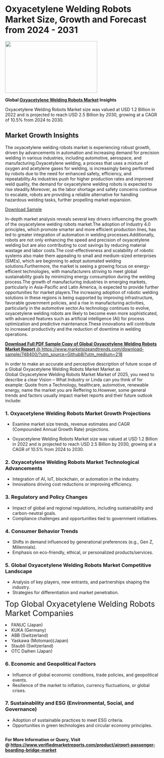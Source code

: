 <H1>Oxyacetylene Welding Robots Market Size, Growth and Forecast from 2024 - 2031</H1><img class="aligncenter size-medium wp-image-584254" src="https://thirdeyenews.in/wp-content/uploads/2024/09/Global-Market-Research-300x168.jpeg" alt="" width="300" height="168" /><p><strong>Global&nbsp;<a href="https://www.marketsizeandtrends.com/download-sample/748400/?utm_source=Github8j?utm_medium=218">Oxyacetylene Welding Robots Market</a> Insights</strong></p><p>Oxyacetylene Welding Robots Market size was valued at USD 1.2 Billion in 2022 and is projected to reach USD 2.5 Billion by 2030, growing at a CAGR of 10.5% from 2024 to 2030.</p><p><h2>Market Growth Insights</h2> <p>The oxyacetylene welding robots market is experiencing robust growth, driven by advancements in automation and increasing demand for precision welding in various industries, including automotive, aerospace, and manufacturing.Oxyacetylene welding, a process that uses a mixture of oxygen and acetylene gases for welding, is increasingly being performed by robots due to the need for enhanced safety, efficiency, and repeatability.As industries push for higher production rates and improved weld quality, the demand for oxyacetylene welding robots is expected to rise steadily.Moreover, as the labor shortage and safety concerns continue to escalate, robots are providing a reliable alternative for handling hazardous welding tasks, further propelling market expansion.</p> <p><a href="#">Download Sample</a></p> <p>In-depth market analysis reveals several key drivers influencing the growth of the oxyacetylene welding robots market.The adoption of Industry 4.0 principles, which promote smarter and more efficient production lines, has led to greater integration of automation in welding processes.Additionally, robots are not only enhancing the speed and precision of oxyacetylene welding but are also contributing to cost savings by reducing material wastage and labor costs.The cost-effectiveness and scalability of robotic systems also make them appealing to small and medium-sized enterprises (SMEs), which are beginning to adopt automated welding solutions.Furthermore, the market is seeing a growing focus on energy-efficient technologies, with manufacturers striving to meet global sustainability goals by minimizing energy consumption during the welding process.The growth of manufacturing industries in emerging markets, particularly in Asia-Pacific and Latin America, is expected to provide further opportunities for market players.The increasing adoption of robotic welding solutions in these regions is being supported by improving infrastructure, favorable government policies, and a rise in manufacturing activities, particularly in the automotive sector.As technology continues to evolve, oxyacetylene welding robots are likely to become even more sophisticated, with advanced features such as artificial intelligence (AI) for process optimization and predictive maintenance.These innovations will contribute to increased productivity and the reduction of downtime in welding operations.<p><a href="#"></p><p><span class=""><strong>Download Full PDF Sample Copy of Global Oxyacetylene Welding Robots Market Report</strong> @ <a href="https://www.marketsizeandtrends.com/download-sample/748400/?utm_source=Github8j?utm_medium=218" target="_blank">https://www.marketsizeandtrends.com/download-sample/748400/?utm_source=Github8j?utm_medium=218</a></span></p><p>In order to make an accurate and perceptive description of future scope of a Global&nbsp;Oxyacetylene Welding Robots Market Market as Global&nbsp;Oxyacetylene Welding Robots Market Market of 2025, you need to describe a clear Vision &ndash; What Industry or Linda can you think of for example: Quote from a Technology, healthcare, automotive, renewable energy, name the market you are Reffering to.However, some general trends and factors usually impact market reports and their future outlook include:</p><h3>1.&nbsp;<strong>Oxyacetylene Welding Robots Market Growth Projections</strong></h3><ul><li>Examine market size trends, revenue estimates and CAGR (Compounded Annual Growth Rate) projections.</li><li><p>Oxyacetylene Welding Robots Market size was valued at USD 1.2 Billion in 2022 and is projected to reach USD 2.5 Billion by 2030, growing at a CAGR of 10.5% from 2024 to 2030.</p></li></ul><h3>2.&nbsp;<strong>Oxyacetylene Welding Robots Market Technological Advancements</strong></h3><ul><li>Integration of AI, IoT, blockchain, or automation in the industry.</li><li>Innovations driving cost reductions or improving efficiency.</li></ul><h3>3.&nbsp;<strong>Regulatory and Policy Changes</strong></h3><ul><li>Impact of global and regional regulations, including sustainability and carbon-neutral goals.</li><li>Compliance challenges and opportunities tied to government initiatives.</li></ul><h3>4.&nbsp;<strong>Consumer Behavior Trends</strong></h3><ul><li>Shifts in demand influenced by generational preferences (e.g., Gen Z, Millennials).</li><li>Emphasis on eco-friendly, ethical, or personalized products/services.</li></ul><h3>5.&nbsp;<strong>Global Oxyacetylene Welding Robots Market Competitive Landscape</strong></h3><ul><li>Analysis of key players, new entrants, and partnerships shaping the industry.</li><li>Strategies for differentiation and market penetration.</li></ul><p data-pm-slice="1 1 []"><span style="color: inherit; font-family: inherit; font-size: 25px;">Top Global Oxyacetylene Welding Robots Market Companies</span></p><div class="" data-test-id=""><p><li>FANUC (Japan)</li><li> KUKA (Germany)</li><li> ABB (Switzerland)</li><li> Yaskawa (Motoman)(Japan)</li><li> Staubli (Switzerland)</li><li> OTC Daihen (Japan)</li></p></div><h3>6.&nbsp;<strong>Economic and Geopolitical Factors</strong></h3><ul><li>Influence of global economic conditions, trade policies, and geopolitical events.</li><li>Resilience of the market to inflation, currency fluctuations, or global crises.</li></ul><h3>7.&nbsp;<strong>Sustainability and ESG (Environmental, Social, and Governance)</strong></h3><ul><li>Adoption of sustainable practices to meet ESG criteria.</li><li>Opportunities in green technologies and circular economy principles.</li></ul><h2><strong style="font-size: 14px;">For More Information or Query, Visit @&nbsp;</strong><a style="background-color: #ffffff; font-size: 14px;" href="https://www.marketsizeandtrends.com/report/oxyacetylene-welding-robots-market/" target="_blank">https://www.verifiedmarketreports.com/product/airport-passenger-boarding-bridge-market</a></h2>
